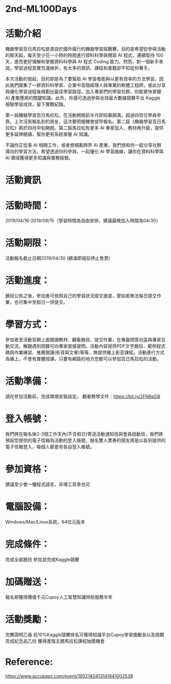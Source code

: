 # 2nd-ML100Days

# 活動介紹 
機器學習百日馬拉松是源自於國外瘋行的機器學習挑戰賽，目的是希望從參與活動的那天起，每天至少花一小時的時間進行資料科學與撰寫 AI 程式，連續堅持 100 天，進而更好理解和掌握資料科學與 AI 程式 Coding 
能力。然而，對一個新手來說，學習過程其實充滿挫折，有太多的資訊、課程和書籍卻不知從何著手。 

本次活動的發起，目的即是為了要幫助 AI 學習者能夠以更有效率的方法學習。因此我們匯集了一群資料科學家、企業中高階經理人與專業的軟體工程師，彼此分享與優化學習過程後規劃出最佳學習路徑。加入專家們的學習社群，你能更快掌握 AI
產業應用的關鍵知識。此外，你還可透過參與全球最大數據競賽平台 Kaggle 檢驗學習成效，留下實戰紀錄。

第一屆機器學習百日馬拉松，在活動開跑前半月即招募額滿，超過四百位學員參與，上次沒有報名到的朋友，這次要把握機會提早報名。第二屆《機器學習百日馬拉松》將於四月中旬開跑，第二屆馬拉松有更多 AI 專家加入、教材再升級，提供更多延伸閱讀，幫你更有系統掌握 AI 知識。

不論你正從事 AI 相關工作，或者想規劃跨界 AI 產業，我們想和你一起分享社群導向的學習方法，希望透過你的參與，一起優化 AI 學習曲線，讓你在資料科學與 AI 領域獲得更多知識與實務經驗。

# 活動資訊

# 活動時間：
2019/04/16-2019/08/15（學習時間為自由安排，建議最晚加入時間為04/30）
# 活動期限：
活動報名截止日期2019/04/30 (額滿即提前停止售票)
# 活動進度：
題目公告之後，參加者可依照自己的學習狀況提交進度，譬如若無法每日提交作業，也可集中至假日一併提交。
# 學習方式：
參加者至活動官網上面閱讀教材、觀看題目、提交作業，在專屬問答社區與專家互動交流，解題遇到困難可向專家直接提問。活動內容提供PDF文字題目、範例程式碼與作業練習、推薦閱讀(影音與文章)等等，無提供線上影音課程。活動進行方式為線上，不會有實體授課，只要有網路的地方您都可以參加百日馬拉松的活動。
# 活動準備：
請在參加活動前，完成環境安裝設定。
觀看教學文件：https://bit.ly/2FN8pD8
# 登入帳號：
我們將在報名後2-3個工作天內(不含假日)寄送活動通知信與會員啟動信，我們將預設您提供的電子信箱為活動的登入帳號，報名雙人票券的朋友將是以各別提供的電子信箱登入，每個人都會有各自登入帳號。
# 參加資格：
建議至少會一種程式語言，非理工背景也可
# 電腦設備：
Windows/Mac/Linux系統，64位元版本
# 完成條件：
完成全部題目
參加並完成Kaggle競賽
# 加碼贈送：
報名即獲得價值千元Cupoy人工智慧知識特助服務半年
# 活動獎勵：
完賽證明乙張
前10%Kaggle競賽排名可獲得知識平台Cupoy學習獎勵金以及挑戰完成紀念品乙份
獲得進階主題馬拉松課程抽獎機會

# Reference:
https://www.accupass.com/event/1902140413141641002538
